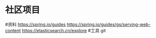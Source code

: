 #  社区项目

#资料
https://spring.io/guides
https://spring.io/guides/gs/serving-web-content
https://elasticsearch.cn/explore
#工具
git 


